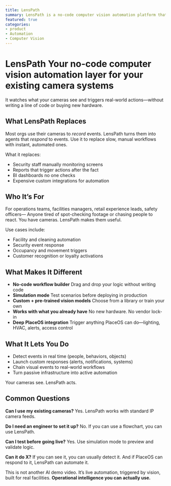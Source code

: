 ```yaml
---
title: LensPath
summary: LensPath is a no-code computer vision automation platform that turns camera feeds into real-time actions
featured: true
categories:
- product
- Automation
- Computer Vision
---
```


# LensPath Your no-code computer vision automation layer for your existing camera systems

It watches what your cameras see and triggers real-world actions—without writing a line of code or buying new hardware.

## What LensPath Replaces

Most orgs use their cameras to *record* events.
LensPath turns them into agents that *respond* to events.
Use it to replace slow, manual workflows with instant, automated ones.

What it replaces:

* Security staff manually monitoring screens
* Reports that trigger actions after the fact
* BI dashboards no one checks
* Expensive custom integrations for automation

## Who It’s For

For operations teams, facilities managers, retail experience leads, safety officers—
Anyone tired of spot-checking footage or chasing people to react.
You have cameras. LensPath makes them useful.

Use cases include:

* Facility and cleaning automation
* Security event response
* Occupancy and movement triggers
* Customer recognition or loyalty activations

## What Makes It Different

* **No-code workflow builder**
  Drag and drop your logic without writing code
* **Simulation mode**
  Test scenarios before deploying in production
* **Custom + pre-trained vision models**
  Choose from a library or train your own
* **Works with what you already have**
  No new hardware. No vendor lock-in
* **Deep PlaceOS integration**
  Trigger anything PlaceOS can do—lighting, HVAC, alerts, access control

## What It Lets You Do

* Detect events in real time (people, behaviors, objects)
* Launch custom responses (alerts, notifications, systems)
* Chain visual events to real-world workflows
* Turn passive infrastructure into active automation

Your cameras see. LensPath acts.

## Common Questions

**Can I use my existing cameras?**
Yes. LensPath works with standard IP camera feeds.

**Do I need an engineer to set it up?**
No. If you can use a flowchart, you can use LensPath.

**Can I test before going live?**
Yes. Use simulation mode to preview and validate logic.

**Can it do X?**
If you can see it, you can usually detect it. And if PlaceOS can respond to it, LensPath can automate it.

This is not another AI demo video.
It’s live automation, triggered by vision, built for real facilities.
**Operational intelligence you can actually use.**
